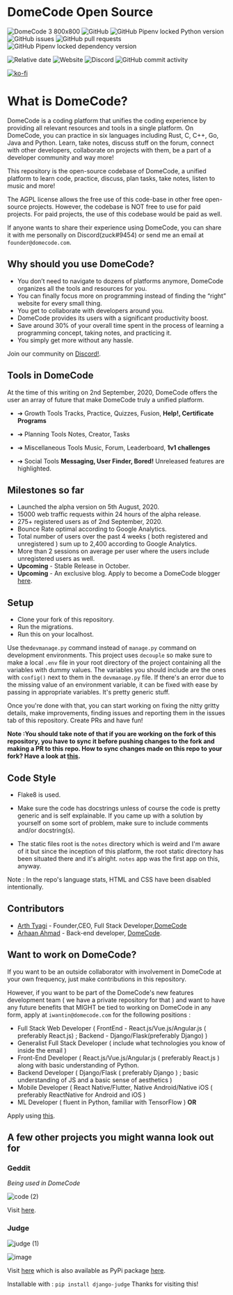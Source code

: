 # DomeCode Open Source

![DomeCode 3 800x800](https://user-images.githubusercontent.com/41021374/91971685-3b2cd700-ed37-11ea-801f-62a4cf34e1cc.png)
![GitHub](https://img.shields.io/github/license/the-domecode/domecode-opensource)
![GitHub Pipenv locked Python version](https://img.shields.io/github/pipenv/locked/python-version/the-domecode/domecode-opensource)
![GitHub issues](https://img.shields.io/github/issues-raw/the-domecode/domecode-opensource)
![GitHub pull requests](https://img.shields.io/github/issues-pr/the-domecode/domecode-opensource)
![GitHub Pipenv locked dependency version](https://img.shields.io/github/pipenv/locked/dependency-version/the-domecode/domecode-opensource/django)

![Relative date](https://img.shields.io/date/1596609000?label=domecode%20)
![Website](https://img.shields.io/website?down_color=red&down_message=down%20for%20maintenance&label=domecode%20status&up_color=blue&up_message=online&url=https%3A%2F%2Fdomecode.com%2F)
![Discord](https://img.shields.io/discord/723603615582912512?color=black&logo=discord&logoColor=white)
![GitHub commit activity](https://img.shields.io/github/commit-activity/m/the-domecode/domecode-opensource)

[![ko-fi](https://www.ko-fi.com/img/githubbutton_sm.svg)](https://ko-fi.com/C0C4226J0)

# What is DomeCode?

DomeCode is a coding platform that unifies the coding experience by providing all relevant resources and tools in a single platform.
On DomeCode, you can practice in six languages including Rust, C, C++, Go, Java and Python. Learn, take notes, discuss stuff on the forum, connect with other developers, collaborate on projects with them, be a part of a developer community and way more!

This repository is the open-source codebase of DomeCode, a unified platform to learn code, practice, discuss, plan tasks, take notes, listen to music and more!

The AGPL license allows the free use of this code-base in other free open-source projects. However, the codebase is NOT free to use for paid projects. For paid projects, the use of this codebase would be paid as well.

If anyone wants to share their experience using DomeCode, you can share it with me personally on Discord(zuck#9454) or send me an email at `founder@domecode.com`.

## Why should you use DomeCode?

- You don’t need to navigate to dozens of platforms anymore, DomeCode organizes all the tools and resources for you.
- You can finally focus more on programming instead of finding the “right” website for every small thing.
- You get to collaborate with developers around you.
- DomeCode provides its users with a significant productivity boost.
- Save around 30% of your overall time spent in the process of learning a programming concept, taking notes, and practicing it.
- You simply get more without any hassle.

Join our community on [Discord!](https://discord.gg/ZwTJPNB).

## Tools in DomeCode

At the time of this writing on 2nd September, 2020,
DomeCode offers the user an array of future that make DomeCode truly a unified platform.

* ➔ Growth Tools
Tracks, Practice, Quizzes, Fusion, **Help!, Certificate Programs**

* ➔ Planning Tools 
Notes, Creator, Tasks

* ➔ Miscellaneous Tools
Music, Forum, Leaderboard, **1v1 challenges**

* ➔ Social Tools
**Messaging, User Finder, Bored!**
Unreleased features are highlighted.

## Milestones so far

- Launched the alpha version on 5th August, 2020.
- 15000 web traffic requests within 24 hours of the alpha release.
- 275+ registered users as of 2nd September, 2020.
- Bounce Rate optimal according to Google Analytics.
- Total number of users over the past 4 weeks ( both registered and unregistered ) sum up to 2,400 according to Google Analytics.
- More than 2 sessions on average per user where the users include unregistered users as well.
- **Upcoming** - Stable Release in October.
- **Upcoming** - An exclusive blog. Apply to become a DomeCode blogger [here](https://forms.gle/8Q6gQYBJxsKYgxMP7).

## Setup

* Clone your fork of this repository. 
* Run the migrations.
* Run this on your localhost.

Use the`devmanage.py` command instead of `manage.py` command on development environments.
This project uses `decouple` so make sure to make a local `.env` file in your root directory of the project containing all the variables with dummy values.
The variables you should include are the ones with `config()` next to them in the `devmanage.py` file. If there's an error due to the missing value of an environment variable, it can be fixed with ease by passing in appropriate variables. It's pretty generic stuff. 

Once you're done with that, you can start working on fixing the nitty gritty details, make improvements, finding issues and reporting them in the issues tab of this repository. Create PRs and have fun!

**Note :You should take note of that if you are working on the fork of this repository, you have to sync it before pushing changes to the fork and making a PR to this repo. How to sync changes made on this repo to your fork? Have a look at [this](https://docs.github.com/en/github/collaborating-with-issues-and-pull-requests/syncing-a-fork).**

## Code Style

* Flake8 is used.

* Make sure the code has docstrings unless of course the code is pretty generic and is self explainable. If you came up with a solution by yourself on some sort of problem, make sure to include comments and/or docstring(s).

* The static files root is the `notes` directory which is weird and I'm aware of it but since the inception of this platform, the root static directory has been situated there and it's alright. `notes` app was the first app on this, anyway.

Note : In the repo's language stats, HTML and CSS have been disabled intentionally.

## Contributors

* [Arth Tyagi](https://github.com/arthtyagi) - Founder,CEO, Full Stack Developer,[DomeCode](https://domecode.com/)
* [Arhaan Ahmad](https://github.com/Arhaan) - Back-end developer, [DomeCode](https://domecode.com/).

## Want to work on DomeCode?

If you want to be an outside collaborator with involvement in DomeCode at your own frequency, just make contributions in this repository.

However, if you want to be part of the DomeCode's new features development team ( we have a private repository for that ) and want to have any future benefits that MIGHT be tied to working on DomeCode in any form, apply at `iwantin@domecode.com` for the following positions :

* Full Stack Web Developer ( FrontEnd - React.js/Vue.js/Angular.js ( preferably React.js) ; Backend - Django/Flask(preferably Django) )
* Generalist Full Stack Developer ( include what technologies you know of inside the email )
* Front-End Developer ( React.js/Vue.js/Angular.js ( preferably React.js ) along with basic understanding of Python.
* Backend Developer ( Django/Flask ( preferably Django ) ; basic understanding of JS and a basic sense of aesthetics )
* Mobile Developer ( React Native/Flutter, Native Android/Native iOS ( preferably ReactNative for Android and iOS )
* ML Developer ( fluent in Python, familiar with TensorFlow )
**OR**

Apply using [this](https://forms.gle/Y4Cza1i3yxdsWRvo7).

## A few other projects you might wanna look out for

### Geddit

_Being used in DomeCode_

![code (2)](https://user-images.githubusercontent.com/41021374/86322013-c1ee0680-bc57-11ea-8152-ca67856d9df4.png)

Visit [here](https://github.com/arthtyagi/geddit/).

### Judge

![judge (1)](https://user-images.githubusercontent.com/41021374/88198064-eccce880-cc60-11ea-8356-c86f7caddac8.png)

![image](https://user-images.githubusercontent.com/41021374/88192318-0454a300-cc5a-11ea-9b2a-1baa9597b957.png)

Visit [here](https://github.com/arthtyagi/judge) which is also available as PyPi package [here](https://pypi.org/project/django-judge/).

Installable with : `pip install django-judge`
Thanks for visiting this!


 
